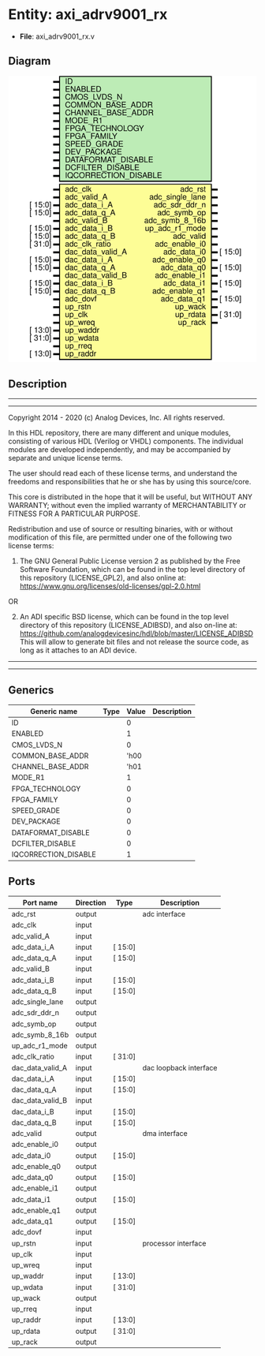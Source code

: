 # Entity: axi_adrv9001_rx

- **File**: axi_adrv9001_rx.v
## Diagram

![Diagram](axi_adrv9001_rx.svg "Diagram")
## Description

 ***************************************************************************
 ***************************************************************************
 Copyright 2014 - 2020 (c) Analog Devices, Inc. All rights reserved.

 In this HDL repository, there are many different and unique modules, consisting
 of various HDL (Verilog or VHDL) components. The individual modules are
 developed independently, and may be accompanied by separate and unique license
 terms.

 The user should read each of these license terms, and understand the
 freedoms and responsibilities that he or she has by using this source/core.

 This core is distributed in the hope that it will be useful, but WITHOUT ANY
 WARRANTY; without even the implied warranty of MERCHANTABILITY or FITNESS FOR
 A PARTICULAR PURPOSE.

 Redistribution and use of source or resulting binaries, with or without modification
 of this file, are permitted under one of the following two license terms:

   1. The GNU General Public License version 2 as published by the
      Free Software Foundation, which can be found in the top level directory
      of this repository (LICENSE_GPL2), and also online at:
      <https://www.gnu.org/licenses/old-licenses/gpl-2.0.html>

 OR

   2. An ADI specific BSD license, which can be found in the top level directory
      of this repository (LICENSE_ADIBSD), and also on-line at:
      https://github.com/analogdevicesinc/hdl/blob/master/LICENSE_ADIBSD
      This will allow to generate bit files and not release the source code,
      as long as it attaches to an ADI device.

 ***************************************************************************
 ***************************************************************************

## Generics

| Generic name         | Type | Value | Description |
| -------------------- | ---- | ----- | ----------- |
| ID                   |      | 0     |             |
| ENABLED              |      | 1     |             |
| CMOS_LVDS_N          |      | 0     |             |
| COMMON_BASE_ADDR     |      | 'h00  |             |
| CHANNEL_BASE_ADDR    |      | 'h01  |             |
| MODE_R1              |      | 1     |             |
| FPGA_TECHNOLOGY      |      | 0     |             |
| FPGA_FAMILY          |      | 0     |             |
| SPEED_GRADE          |      | 0     |             |
| DEV_PACKAGE          |      | 0     |             |
| DATAFORMAT_DISABLE   |      | 0     |             |
| DCFILTER_DISABLE     |      | 0     |             |
| IQCORRECTION_DISABLE |      | 1     |             |
## Ports

| Port name        | Direction | Type    | Description             |
| ---------------- | --------- | ------- | ----------------------- |
| adc_rst          | output    |         |  adc interface          |
| adc_clk          | input     |         |                         |
| adc_valid_A      | input     |         |                         |
| adc_data_i_A     | input     | [ 15:0] |                         |
| adc_data_q_A     | input     | [ 15:0] |                         |
| adc_valid_B      | input     |         |                         |
| adc_data_i_B     | input     | [ 15:0] |                         |
| adc_data_q_B     | input     | [ 15:0] |                         |
| adc_single_lane  | output    |         |                         |
| adc_sdr_ddr_n    | output    |         |                         |
| adc_symb_op      | output    |         |                         |
| adc_symb_8_16b   | output    |         |                         |
| up_adc_r1_mode   | output    |         |                         |
| adc_clk_ratio    | input     | [ 31:0] |                         |
| dac_data_valid_A | input     |         |  dac loopback interface |
| dac_data_i_A     | input     | [ 15:0] |                         |
| dac_data_q_A     | input     | [ 15:0] |                         |
| dac_data_valid_B | input     |         |                         |
| dac_data_i_B     | input     | [ 15:0] |                         |
| dac_data_q_B     | input     | [ 15:0] |                         |
| adc_valid        | output    |         |  dma interface          |
| adc_enable_i0    | output    |         |                         |
| adc_data_i0      | output    | [ 15:0] |                         |
| adc_enable_q0    | output    |         |                         |
| adc_data_q0      | output    | [ 15:0] |                         |
| adc_enable_i1    | output    |         |                         |
| adc_data_i1      | output    | [ 15:0] |                         |
| adc_enable_q1    | output    |         |                         |
| adc_data_q1      | output    | [ 15:0] |                         |
| adc_dovf         | input     |         |                         |
| up_rstn          | input     |         |  processor interface    |
| up_clk           | input     |         |                         |
| up_wreq          | input     |         |                         |
| up_waddr         | input     | [ 13:0] |                         |
| up_wdata         | input     | [ 31:0] |                         |
| up_wack          | output    |         |                         |
| up_rreq          | input     |         |                         |
| up_raddr         | input     | [ 13:0] |                         |
| up_rdata         | output    | [ 31:0] |                         |
| up_rack          | output    |         |                         |
